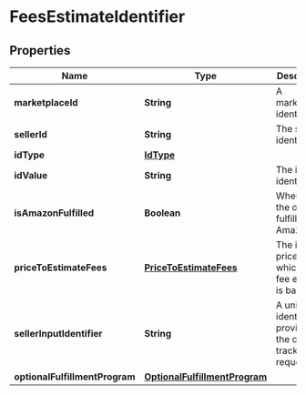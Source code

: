 
# FeesEstimateIdentifier

## Properties
Name | Type | Description | Notes
------------ | ------------- | ------------- | -------------
**marketplaceId** | **String** | A marketplace identifier. |  [optional]
**sellerId** | **String** | The seller identifier. |  [optional]
**idType** | [**IdType**](IdType.md) |  |  [optional]
**idValue** | **String** | The item identifier. |  [optional]
**isAmazonFulfilled** | **Boolean** | When true, the offer is fulfilled by Amazon. |  [optional]
**priceToEstimateFees** | [**PriceToEstimateFees**](PriceToEstimateFees.md) | The item price on which the fee estimate is based. |  [optional]
**sellerInputIdentifier** | **String** | A unique identifier provided by the caller to track this request. |  [optional]
**optionalFulfillmentProgram** | [**OptionalFulfillmentProgram**](OptionalFulfillmentProgram.md) |  |  [optional]




